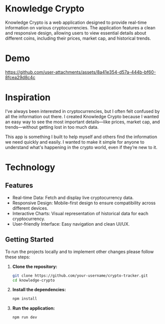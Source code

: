 # Knowledge Crypto

Knowledge Crypto is a web application designed to provide real-time information on various cryptocurrencies. The application features a clean and responsive design, allowing users to view essential details about different coins, including their prices, market cap, and historical trends.

# Demo



https://github.com/user-attachments/assets/8a41e354-d57a-444b-bf60-8fcea29d8c4c





# Inspiration
I’ve always been interested in cryptocurrencies, but I often felt confused by all the information out there. I created Knowledge Crypto because I wanted an easy way to see the most important details—like prices, market cap, and trends—without getting lost in too much data.

This app is something I built to help myself and others find the information we need quickly and easily. I wanted to make it simple for anyone to understand what's happening in the crypto world, even if they’re new to it.

# Technology



## Features
- Real-time Data: Fetch and display live cryptocurrency data.
- Responsive Design: Mobile-first design to ensure compatibility across different devices.
- Interactive Charts: Visual representation of historical data for each cryptocurrency.
- User-friendly Interface: Easy navigation and clean UI/UX.


## Getting Started
To run the projects locally and to implement other changes please follow these steps:

1. **Clone the repository:**
   ```bash
   git clone https://github.com/your-username/crypto-tracker.git
   cd knowledge-crypto

2. **Install the dependencies:**
   ```bash
   npm install

3. **Run the application:**
   ```bash
   npm run dev
